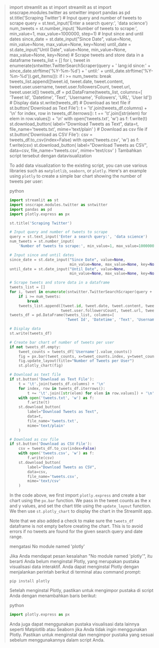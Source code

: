 > import streamlit as st import streamlit as st import snscrape.modules.twitter as sntwitter import pandas as pd st.title('Scraping Twitter') # Input query and number of tweets to scrape query = st.text\_input('Enter a search query:', 'data science') num\_tweets = st.number\_input( 'Number of tweets to scrape:', min\_value=1, max\_value=1000000, step=1) # Input since and until dates since\_date = st.date\_input("Since Date", value=None, min\_value=None, max\_value=None, key=None) until\_date = st.date\_input("Until Date", value=None, min\_value=None, max\_value=None, key=None) # Scrape tweets and store data in a dataframe tweets\_list = \[\] for i, tweet in enumerate(sntwitter.TwitterSearchScraper(query + ' lang:id since:' + since\_date.strftime('%Y-%m-%d') + ' until:' + until\_date.strftime('%Y-%m-%d')).get\_items()): if i >= num\_tweets: break tweets\_list.append(\[tweet.id, tweet.date, tweet.content, tweet.user.username, tweet.user.followersCount, tweet.url, tweet.user.id\]) tweets\_df = pd.DataFrame(tweets\_list, columns=\[ 'Tweet Id', 'Datetime', 'Text', 'Username', 'Followers', 'URL', 'User Id'\]) # Display data st.write(tweets\_df) # Download as text file if st.button('Download as Text File'): t = '\\t'.join(tweets\_df.columns) + '\\n' for index, row in tweets\_df.iterrows(): t += '\\t'.join(\[str(elem) for elem in row.values\]) + '\\n' with open('tweets.txt', 'w') as f: f.write(t) st.download\_button( label="Download Tweets as Text", data=t, file\_name='tweets.txt', mime='text/plain' ) # Download as csv file if st.button('Download as CSV File'): csv = tweets\_df.to\_csv(index=False) with open('tweets.csv', 'w') as f: f.write(csv) st.download\_button( label="Download Tweets as CSV", data=csv, file\_name='tweets.csv', mime='text/csv' ) Tambahkan script tersebut dengan datavisualization
> 
> To add data visualization to the existing script, you can use various libraries such as `matplotlib`, `seaborn`, or `plotly`. Here's an example using `plotly` to create a simple bar chart showing the number of tweets per user:
> 
> python
> 
> ```python
> import streamlit as st
> import snscrape.modules.twitter as sntwitter
> import pandas as pd
> import plotly.express as px
> 
> st.title('Scraping Twitter')
> 
> # Input query and number of tweets to scrape
> query = st.text_input('Enter a search query:', 'data science')
> num_tweets = st.number_input(
>     'Number of tweets to scrape:', min_value=1, max_value=1000000, step=1)
> 
> # Input since and until dates
> since_date = st.date_input("Since Date", value=None,
>                            min_value=None, max_value=None, key=None)
> until_date = st.date_input("Until Date", value=None,
>                            min_value=None, max_value=None, key=None)
> 
> # Scrape tweets and store data in a dataframe
> tweets_list = []
> for i, tweet in enumerate(sntwitter.TwitterSearchScraper(query + ' lang:id since:' + since_date.strftime('%Y-%m-%d') + ' until:' + until_date.strftime('%Y-%m-%d')).get_items()):
>     if i >= num_tweets:
>         break
>     tweets_list.append([tweet.id, tweet.date, tweet.content, tweet.user.username,
>                        tweet.user.followersCount, tweet.url, tweet.user.id])
> tweets_df = pd.DataFrame(tweets_list, columns=[
>                          'Tweet Id', 'Datetime', 'Text', 'Username', 'Followers', 'URL', 'User Id'])
> 
> # Display data
> st.write(tweets_df)
> 
> # Create bar chart of number of tweets per user
> if not tweets_df.empty:
>     tweet_counts = tweets_df['Username'].value_counts()
>     fig = px.bar(tweet_counts, x=tweet_counts.index, y=tweet_counts.values)
>     fig.update_layout(title="Number of Tweets per User")
>     st.plotly_chart(fig)
> 
> # Download as text file
> if st.button('Download as Text File'):
>     t = '\t'.join(tweets_df.columns) + '\n'
>     for index, row in tweets_df.iterrows():
>         t += '\t'.join([str(elem) for elem in row.values]) + '\n'
>     with open('tweets.txt', 'w') as f:
>         f.write(t)
>     st.download_button(
>         label="Download Tweets as Text",
>         data=t,
>         file_name='tweets.txt',
>         mime='text/plain'
>     )
> 
> # Download as csv file
> if st.button('Download as CSV File'):
>     csv = tweets_df.to_csv(index=False)
>     with open('tweets.csv', 'w') as f:
>         f.write(csv)
>     st.download_button(
>         label="Download Tweets as CSV",
>         data=csv,
>         file_name='tweets.csv',
>         mime='text/csv'
>     )
> ```
> 
> In the code above, we first import `plotly.express` and create a bar chart using the `px.bar` function. We pass in the tweet counts as the x and y values, and set the chart title using the `update_layout` function. We then use `st.plotly_chart` to display the chart in the Streamlit app.
> 
> Note that we also added a check to make sure the `tweets_df` dataframe is not empty before creating the chart. This is to avoid errors if no tweets are found for the given search query and date range.
> 
> mengatasi No module named 'plotly'
> 
> Jika Anda mendapat pesan kesalahan "No module named 'plotly'", itu berarti Anda belum menginstal Plotly, yang merupakan pustaka visualisasi data interaktif. Anda dapat menginstal Plotly dengan menjalankan perintah berikut di terminal atau command prompt:
> 
> `pip install plotly`
> 
> Setelah menginstal Plotly, pastikan untuk mengimpor pustaka di script Anda dengan menambahkan baris berikut:
> 
> python
> 
> ```python
> import plotly.express as px
> ```
> 
> Anda juga dapat menggunakan pustaka visualisasi data lainnya seperti Matplotlib atau Seaborn jika Anda tidak ingin menggunakan Plotly. Pastikan untuk menginstal dan mengimpor pustaka yang sesuai sebelum menggunakannya dalam script Anda.